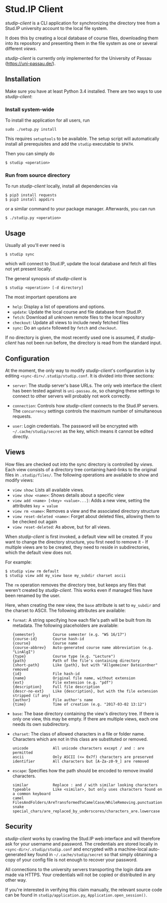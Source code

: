 Stud.IP Client
==============

_studip-client_ is a CLI application for synchronizing the directory tree from a Stud.IP
university account to the local file system.

It does this by creating a local database of course files, downloading them into its repository
and presenting them in the file system as one or several different _views_.

_studip-client_ is currently only implemented for the University of Passau (https://uni-passau.de/).

Installation
------------

Make sure you have at least Python 3.4 installed. There are two ways to use _studip-client_:

### Install system-wide

To install the application for all users, run

```
sudo ./setup.py install
```

This requires `setuptools` to be available. The setup script will
automatically install all prerequisites and add the `studip` executable to `$PATH`.

Then you can simply do

```
$ studip <operation>
```

### Run from source directory

To run _studip-client_ locally, install all dependencies via

```
$ pip3 install requests
$ pip3 install appdirs
```

or a similar command to your package manager. Afterwards, you can run

```
$ ./studip.py <operation>
```

Usage
-----

Usually all you'll ever need is

```
$ studip sync
```

which will connect to Stud.IP, update the local database and fetch all files not yet present
locally.

The general synopsis of _studip-client_ is

```
$ studip <operation> [-d directory]
```

The most important operations are

- `help`: Display a list of operations and options.
- `update`: Update the local course and file database from Stud.IP.
- `fetch`: Download all unknown remote files to the local repository
- `checkout`: Update all views to include newly fetched files
- `sync`: Do an `update` followed by `fetch` and `checkout`.

If no directory is given, the most recently used one is assumed, if _studip-client_ has not been
run before, the directory is read from the standard input.

Configuration
-------------

At the moment, the only way to modify _studip-client_'s configuration is by editing
`<sync-dir>/.studip/studip.conf`. It is divided into three sections:

- `server`: The studip server's base URLs. The only web interface the client has been tested
  against is `uni-passau.de`, so changing these settings to connect to other servers will probably
  not work correctly.

- `connection`: Controls how _studip-client_ connects to the Stud.IP servers. The `concurrency`
  settings controls the maximum number of simultaneous requests.

- `user`: Login credentials. The password will be encrypted with `~/.cache/studip/secret` as the
  key, which means it cannot be edited directly.

Views
-----

How files are checked out into the sync directory is controlled by _views_. Each view consists of
a directory tree containing hard-links to the original files in `.studip/files/`. The following
operations are available to show and modify views:

- `view show`: Lists all available views.
- `view show <name>`: Shows details about a specific view
- `view add <name> [<key> <value>...]`: Adds a new view, setting the attributes `key = value`
- `view rm <name>`: Removes a view and the associated directory structure
- `view reset-deleted <name>`: Forget about deleted files, allowing them to be checked out again
- `view reset-deleted`: As above, but for all views.

When _studip-client_ is first invoked, a default view will be created. If you want to change
the directory structure, you first need to remove it - If multiple views are to be created, they
need to reside in subdirectories, which the default view does not.

For example:

```
$ studip view rm default
$ studip view add my_view base my_subdir charset ascii
```

The `rm` operation removes the directory tree, but keeps any files that weren't created by
_studip-client_. This works even if managed files have been renamed by the user.

Here, when creating the new view, the `base` attribute is set to `my_subdir` and the charset to
ASCII. The following attributes are available:

- `format`: A string specifying how each file's path will be built from its metadata. The
    following placeholders are available:

    ```
    {semester}        Course semester (e.g. "WS 16/17")
    {course-id}       Course hash-id
    {course}          Course name
    {course-abbrev}   Auto-generated course name abbreviation (e.g. "LinAlgI")
    {type}            Course type (e.g. "Lecture")
    {path}            Path of the file's containing directory
    {short-path}      Like {path}, but with "Allgemeiner Dateiordner" removed
    {id}              File hash-id
    {name}            Original file name, without extension
    {ext}             File extension (e.g. "pdf")
    {description}     Full file description
    {descr-no-ext}    Like {description}, but with the file extension stripped (if any)
    {author}          File author's name
    {time}            Time of creation (e.g. "2017-03-02 13:12")
    ```

- `base`: The base directory containing the view's directory tree. If there is only one view,
    this may be empty. If there are multiple views, each one needs its own subdirectory.

- `charset`: The class of allowed characters in a file or folder name. Characters which are not
    in this class are substituted or removed.

    ```
    unicode           All unicode characters except / and : are permitted
    ascii             Only ASCII (<= 0x7f) characters are preserved
    identifier        All characters but [A-Za-z0-9_] are removed
    ```

- `escape`: Specifies how the path should be encoded to remove invalid characters.

    ```
    similar           Replace : and / with similar looking characters
    typeable          Like <similar>, but only uses characters found on a common keyboard
    camel             FilesAndFolders/AreTransformedToCamelCase/WhileRemoving.punctuation
    snake             special_chars/are_replaced_by_underscores/characters_are.lowercase
    ```

Security
--------

_studip-client_ works by crawling the Stud.IP web interface and will therefore ask for your
username and password. The credentials are stored locally in `<sync-dir>/.studip/studip.conf` and
encrypted with a machine-local auto-generated key found in `~/.cache/studip/secret` so that
simply obtaining a copy of your config file is not enough to recover your password.

All connections to the university servers transporting the login data are made via HTTPS.
Your credentials will not be copied or distributed in any other way.

If you're interested in verifying this claim manually, the relevant source code can be found in
`studip/application.py`, `Application.open_session()`.
